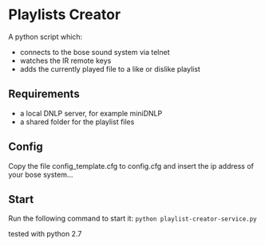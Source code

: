 # Playlists Creator

A python script which:
- connects to the bose sound system via telnet
- watches the IR remote keys
- adds the currently played file to a like or dislike playlist

## Requirements
- a local DNLP server, for example miniDNLP
- a shared folder for the playlist files

## Config
Copy the file config_template.cfg to config.cfg and insert the ip address of your bose system...

## Start
Run the following command to start it:
``python playlist-creator-service.py``

tested with python 2.7
